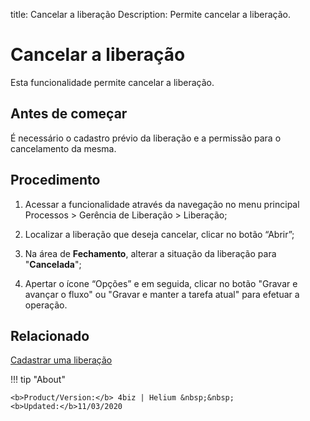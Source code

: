 title: Cancelar a liberação
Description: Permite cancelar a liberação. 
# Cancelar a liberação

Esta funcionalidade permite cancelar a liberação.

Antes de começar
--------------------

É necessário o cadastro prévio da liberação e a permissão para o
cancelamento da mesma.

Procedimento
----------------

1.  Acessar a funcionalidade através da navegação no menu principal Processos \>
    Gerência de Liberação \> Liberação;

2.  Localizar a liberação que deseja cancelar, clicar no
    botão “Abrir”;

3.  Na área de **Fechamento**, alterar a situação da liberação
    para "**Cancelada**";

4.  Apertar o ícone “Opções” e em seguida, clicar no botão "Gravar e avançar o
    fluxo" ou "Gravar e manter a tarefa atual" para efetuar a operação.

Relacionado
---------------

[Cadastrar uma liberação](/pt-br/4biz-helium/processes/release/use/register-release-request.html)

<!-- <i class='fa fa-youtube-play  fa-2x' style='color:#97ce17;vertical-align: middle;'> </i> [Video Library](https://www.youtube.com/playlist?list=PLB5qK2uzf2RPc9F3kW8T8Mw2rtMylBEWC)'
-->
!!! tip "About"

    <b>Product/Version:</b> 4biz | Helium &nbsp;&nbsp;
    <b>Updated:</b>11/03/2020

